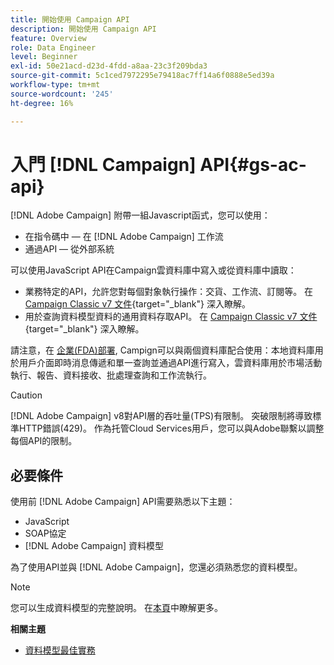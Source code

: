 ```yaml
---
title: 開始使用 Campaign API
description: 開始使用 Campaign API
feature: Overview
role: Data Engineer
level: Beginner
exl-id: 50e21acd-d23d-4fdd-a8aa-23c3f209bda3
source-git-commit: 5c1ced7972295e79418ac7ff14a6f0888e5ed39a
workflow-type: tm+mt
source-wordcount: '245'
ht-degree: 16%

---
```


# 入門 [!DNL Campaign] API{#gs-ac-api}

[!DNL Adobe Campaign] 附帶一組Javascript函式，您可以使用：

* 在指令碼中 — 在 [!DNL Adobe Campaign] 工作流
* 通過API — 從外部系統

可以使用JavaScript API在Campaign雲資料庫中寫入或從資料庫中讀取：

* 業務特定的API，允許您對每個對象執行操作：交貨、工作流、訂閱等。 在 [Campaign Classic v7 文件](https://experienceleague.adobe.com/docs/campaign-classic/using/configuring-campaign-classic/api/business-oriented-apis.html){target=&quot;_blank&quot;} 深入瞭解。
* 用於查詢資料模型資料的通用資料存取API。 在 [Campaign Classic v7 文件](https://experienceleague.adobe.com/docs/campaign-classic/using/configuring-campaign-classic/api/data-oriented-apis.html){target=&quot;_blank&quot;} 深入瞭解。

請注意，在 [企業(FDA)部署](../architecture/enterprise-deployment.md), Campign可以與兩個資料庫配合使用：本地資料庫用於用戶介面即時消息傳遞和單一查詢並通過API進行寫入，雲資料庫用於市場活動執行、報告、資料接收、批處理查詢和工作流執行。

>[!CAUTION]
>
>[!DNL Adobe Campaign] v8對API層的吞吐量(TPS)有限制。 突破限制將導致標準HTTP錯誤(429)。 作為托管Cloud Services用戶，您可以與Adobe聯繫以調整每個API的限制。

## 必要條件

使用前 [!DNL Adobe Campaign] API需要熟悉以下主題：

* JavaScript
* SOAP協定
* [!DNL Adobe Campaign] 資料模型

為了使用API並與 [!DNL Adobe Campaign]，您還必須熟悉您的資料模型。

>[!NOTE]
>您可以生成資料模型的完整說明。 在[本頁](datamodel.md)中瞭解更多。


**相關主題**

* [資料模型最佳實務](datamodel-best-practices.md)
